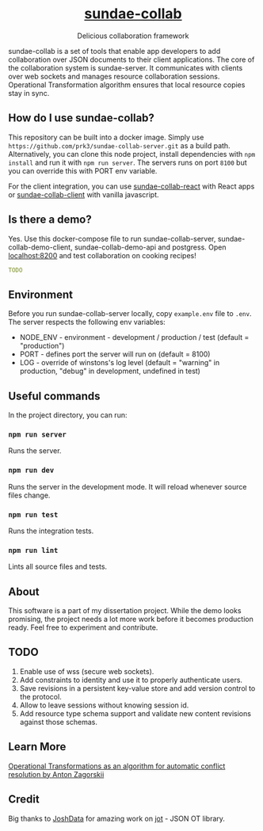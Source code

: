 <h1 align="center"><a href="https://github.com/prk3/sundae-collab-server">sundae-collab</a></h1>
<p align="center">Delicious collaboration framework</p>

sundae-collab is a set of tools that enable app developers to add collaboration over JSON documents to their client applications. The core of the collaboration system is sundae-server. It communicates with clients over web sockets and manages resource collaboration sessions. Operational Transformation algorithm ensures that local resource copies stay in sync.

## How do I use sundae-collab?

This repository can be built into a docker image. Simply use `https://github.com/prk3/sundae-collab-server.git` as a build path. Alternatively, you can clone this node project, install dependencies with `npm install` and run it with `npm run server`. The servers runs on port `8100` but you can override this with PORT env variable.

For the client integration, you can use [sundae-collab-react](https://github.com/prk3/sundae-collab-react) with React apps or [sundae-collab-client](https://github.com/prk3/sundae-collab-client) with vanilla javascript.

## Is there a demo?

Yes. Use this docker-compose file to run sundae-collab-server, sundae-collab-demo-client, sundae-collab-demo-api and postgress. Open [localhost:8200](http://localhost:8200) and test collaboration on cooking recipes!

```yml
TODO
```

## Environment

Before you run sundae-collab-server locally, copy `example.env` file to `.env`. The server respects the following env variables:

- NODE_ENV - environment - development / production / test (default = "production")
- PORT - defines port the server will run on (default = 8100)
- LOG - override of winstons's log level (default = "warning" in production, "debug" in development, undefined in test)

## Useful commands

In the project directory, you can run:

### `npm run server`

Runs the server.

### `npm run dev`

Runs the server in the development mode. It will reload whenever source files change.

### `npm run test`

Runs the integration tests.

### `npm run lint`

Lints all source files and tests.

## About

This software is a part of my dissertation project. While the demo looks promising, the project needs a lot more work before it becomes production ready. Feel free to experiment and contribute.

## TODO

1. Enable use of wss (secure web sockets).
1. Add constraints to identity and use it to properly authenticate users.
1. Save revisions in a persistent key-value store and add version control to the protocol.
1. Allow to leave sessions without knowing session id.
1. Add resource type schema support and validate new content revisions against those schemas.

## Learn More

[Operational Transformations as an algorithm for automatic conflict resolution by Anton Zagorskii](https://medium.com/coinmonks/operational-transformations-as-an-algorithm-for-automatic-conflict-resolution-3bf8920ea447)

## Credit

Big thanks to [JoshData](https://github.com/JoshData) for amazing work on [jot](https://github.com/JoshData/jot) - JSON OT library.
